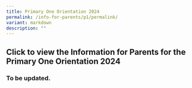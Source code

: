 ```yaml
---
title: Primary One Orientation 2024
permalink: /info-for-parents/p1/permalink/
variant: markdown
description: ""
---
```

## Click to view the Information for Parents for the Primary One Orientation 2024

### To be updated. 